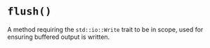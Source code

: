 # `flush()`

A method requiring the `std::io::Write` trait to be in scope, used for ensuring buffered output is written.